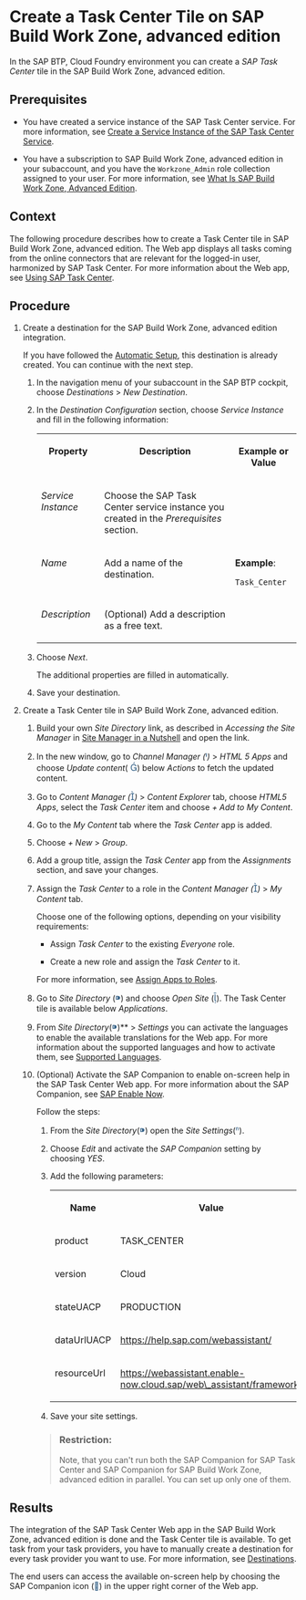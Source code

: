 <!-- loio8832889d6e6f4620b4668154a574ba9a -->

<link rel="stylesheet" type="text/css" href="../css/sap-icons.css"/>

# Create a Task Center Tile on SAP Build Work Zone, advanced edition

In the SAP BTP, Cloud Foundry environment you can create a *SAP Task Center* tile in the SAP Build Work Zone, advanced edition.



<a name="loio8832889d6e6f4620b4668154a574ba9a__prereq_u4n_mbc_d3b"/>

## Prerequisites

-   You have created a service instance of the SAP Task Center service. For more information, see [Create a Service Instance of the SAP Task Center Service](create-a-service-instance-of-the-sap-task-center-service-d36035e.md).

-   You have a subscription to SAP Build Work Zone, advanced edition in your subaccount, and you have the `Workzone_Admin` role collection assigned to your user. For more information, see [What Is SAP Build Work Zone, Advanced Edition](https://help.sap.com/docs/WZ/b03c84105ff74f809631e494bd612e83/5c0103b130de411fb2a4b5416e36d767.html).




<a name="loio8832889d6e6f4620b4668154a574ba9a__context_bn4_nc3_j3b"/>

## Context

The following procedure describes how to create a Task Center tile in SAP Build Work Zone, advanced edition. The Web app displays all tasks coming from the online connectors that are relevant for the logged-in user, harmonized by SAP Task Center. For more information about the Web app, see [Using SAP Task Center](../70-using-the-web-app/using-sap-task-center-7de5ff4.md).



<a name="loio8832889d6e6f4620b4668154a574ba9a__steps_z1d_mf2_vvb"/>

## Procedure

1.  Create a destination for the SAP Build Work Zone, advanced edition integration.

    If you have followed the [Automatic Setup](automatic-setup-3a49967.md), this destination is already created. You can continue with the next step.

    1.  In the navigation menu of your subaccount in the SAP BTP cockpit, choose *Destinations* \> *New Destination*.
    2.  In the *Destination Configuration* section, choose *Service Instance* and fill in the following information:


        <table>
        <tr>
        <th valign="top">

        Property
        
        </th>
        <th valign="top">

        Description
        
        </th>
        <th valign="top">

        Example or Value
        
        </th>
        </tr>
        <tr>
        <td valign="top">
        
        *Service Instance*
        
        </td>
        <td valign="top">
        
        Choose the SAP Task Center service instance you created in the *Prerequisites* section.
        
        </td>
        <td valign="top">
        
         
        
        </td>
        </tr>
        <tr>
        <td valign="top">
        
        *Name*
        
        </td>
        <td valign="top">
        
        Add a name of the destination.
        
        </td>
        <td valign="top">
        
        **Example**:

        `Task_Center`
        
        </td>
        </tr>
        <tr>
        <td valign="top">
        
        *Description*
        
        </td>
        <td valign="top">
        
        \(Optional\) Add a description as a free text.
        
        </td>
        <td valign="top">
        
         
        
        </td>
        </tr>
        </table>
        
    3.  Choose *Next*.

        The additional properties are filled in automatically.

    4.  Save your destination.

2.  Create a Task Center tile in SAP Build Work Zone, advanced edition.

    1.  Build your own *Site Directory* link, as described in *Accessing the Site Manager* in [Site Manager in a Nutshell](https://help.sap.com/docs/build-work-zone-advanced-edition/sap-build-work-zone-advanced-edition-administrator/site-manager-in-nutshell) and open the link.
    2.  In the new window, go to *Channel Manager \(*<span style="font-size:16px;"><span style="color:#346187;"><span class="SAP-icons"></span></span></span>*\)* \> *HTML 5 Apps* and choose *Update content*\( <span style="font-size:16px;"><span style="color:#346187;"><span class="SAP-icons"></span></span></span>\) below *Actions* to fetch the updated content.
    3.  Go to *Content Manager \(*<span style="font-size:16px;"><span style="color:#346187;"><span class="SAP-icons"></span></span></span>*\)* \> *Content Explorer* tab, choose *HTML5 Apps*, select the *Task Center* item and choose *\+ Add to My Content*.
    4.  Go to the *My Content* tab where the *Task Center* app is added.
    5.  Choose *\+ New* \> *Group*.
    6.  Add a group title, assign the *Task Center* app from the *Assignments* section, and save your changes.
    7.  Assign the *Task Center* to a role in the *Content Manager \(*<span style="font-size:16px;"><span style="color:#346187;"><span class="SAP-icons"></span></span></span>*\)* \> *My Content* tab.

        Choose one of the following options, depending on your visibility requirements:

        -   Assign *Task Center* to the existing *Everyone* role.

        -   Create a new role and assign the *Task Center* to it.


        For more information, see [Assign Apps to Roles](https://help.sap.com/docs/WZ/b03c84105ff74f809631e494bd612e83/d0842269a2bd4b97a47ac19082e286a5.html).

    8.  Go to *Site Directory* \(<span style="font-size:16px;"><span style="color:#346187;"><span class="SAP-icons"></span></span></span>\) and choose *Open Site* \(<span style="font-size:16px;"><span style="color:#346187;"><span class="SAP-icons"></span></span></span>\). The Task Center tile is available below *Applications*.
    9.  From *Site Directory*\(<span style="font-size:16px;"><span style="color:#346187;"><span class="SAP-icons"></span></span></span>\)** \> *Settings* you can activate the languages to enable the available translations for the Web app. For more information about the supported languages and how to activate them, see [Supported Languages](../10-what-is/supported-languages-c66c693.md).
    10. \(Optional\) Activate the SAP Companion to enable on-screen help in the SAP Task Center Web app. For more information about the SAP Companion, see [SAP Enable Now](https://help.sap.com/viewer/product/SAP_ENABLE_NOW/latest/en-US?task=use_task).

        Follow the steps:

        1.  From the *Site Directory*\(<span style="font-size:16px;"><span style="color:#346187;"><span class="SAP-icons"></span></span></span>\) open the *Site Settings*\(<span style="color:#346187;"><span class="SAP-icons"></span></span>\).
        2.  Choose *Edit* and activate the *SAP Companion* setting by choosing *YES*.
        3.  Add the following parameters:


            <table>
            <tr>
            <th valign="top">

            Name
            
            </th>
            <th valign="top">

            Value
            
            </th>
            </tr>
            <tr>
            <td valign="top">
            
            product
            
            </td>
            <td valign="top">
            
            TASK\_CENTER
            
            </td>
            </tr>
            <tr>
            <td valign="top">
            
            version
            
            </td>
            <td valign="top">
            
            Cloud
            
            </td>
            </tr>
            <tr>
            <td valign="top">
            
            stateUACP
            
            </td>
            <td valign="top">
            
            PRODUCTION
            
            </td>
            </tr>
            <tr>
            <td valign="top">
            
            dataUrlUACP
            
            </td>
            <td valign="top">
            
            https://help.sap.com/webassistant/
            
            </td>
            </tr>
            <tr>
            <td valign="top">
            
            resourceUrl
            
            </td>
            <td valign="top">
            
            https://webassistant.enable-now.cloud.sap/web\_assistant/framework/
            
            </td>
            </tr>
            </table>
            
        4.  Save your site settings.

        > ### Restriction:  
        > Note, that you can't run both the SAP Companion for SAP Task Center and SAP Companion for SAP Build Work Zone, advanced edition in parallel. You can set up only one of them.





<a name="loio8832889d6e6f4620b4668154a574ba9a__result_h3j_4ss_tnb"/>

## Results

The integration of the SAP Task Center Web app in the SAP Build Work Zone, advanced edition is done and the Task Center tile is available. To get task from your task providers, you have to manually create a destination for every task provider you want to use. For more information, see [Destinations](../40-administration/destinations-3470733.md).

The end users can access the available on-screen help by choosing the SAP Companion icon \(<span style="color:#346187;"><span class="SAP-icons"></span></span>\) in the upper right corner of the Web app.

